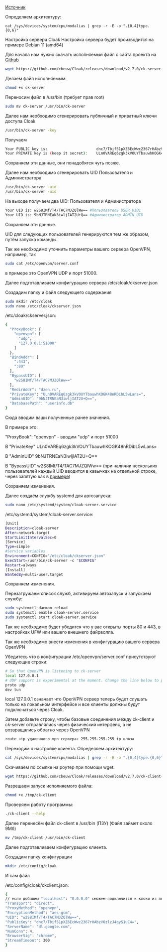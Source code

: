 [Источник](https://habr.com/ru/articles/758570/)  

Определяем архитектуру:
```
cat /sys/devices/system/cpu/modalias | grep -r -E -o ".{0,4}type.{0,6}"
```
Настройка сервера Cloak
Настройка сервера будет производится на примере Debian 11 (amd64)

Для начала нам нужно скачать исполняемый файл с сайта проекта на [Github](https://github.com/cbeuw/Cloak/releases)
```bash
wget https://github.com/cbeuw/Cloak/releases/download/v2.7.0/ck-server-linux-amd64-v2.7.0 -O ck-server
```
Делаем файл исполняемым:

```bash
chmod +x ck-server
```

Переносим файл в /usr/bin (требует прав root)

```bash
sudo mv ck-server /usr/bin/ck-server
```
Далее нам необходимо сгенерировать публичный и приватный ключи доступа Cloak

```bash
/usr/bin/ck-server -key
```
Получаем

```bash
Your PUBLIC key is:                      dnc7/Tbif51pXZ6EcWwc2367rHAbzVOzlzJ4qyS1uC4=
Your PRIVATE key is (keep it secret):    ULn0VAREq6zgk3kVOUYTbauwhKOGK48nRDibL5wLans=
```

Сохраняем эти данные, они понадобятся чуть позже.

Далее нам необходимо сгенерировать UID Пользователя и Администратора

```bash
/usr/bin/ck-server -uid
/usr/bin/ck-server -uid
```
На выходе получаем два UID: Пользователя и Администратора

```bash
Your UID is: w2S8IMf/T4/TAC7MJZQlWw== #Пользователь USER_UID1
Your UID is: 9bNJTRNEaN3iwljIAT2U+Q== #Администратор ADMIN_UID
```
Сохраняем эти данные.

UID для следующих пользователей генерируются тем же образом, путём запуска команды.

Так же необходимо уточнить параметры вашего сервера OpenVPN, например, так

```bash
sudo cat /etc/openvpn/server.conf
```
в примере это OpenVPN UDP и порт 51000.

Далее подготавливаем конфигурацию сервера /etc/cloak/ckserver.json

Создадим папку и файл следующего содержания

```bash
sudo mkdir /etc/cloak
sudo nano /etc/cloak/ckserver.json
```
/etc/cloak/ckserver.json:

```bash
{
  "ProxyBook": {
    "openvpn": [
      "udp",
      "127.0.0.1:51000"
    ]
  },
  "BindAddr": [
    ":443",
    ":80"
  ],
  "BypassUID": [
    "w2S8IMf/T4/TAC7MJZQlWw=="
  ],
  "RedirAddr": "dzen.ru",
  "PrivateKey": "ULn0VAREq6zgk3kVOUYTbauwhKOGK48nRDibL5wLans=",
  "AdminUID": "9bNJTRNEaN3iwljIAT2U+Q==",
  "DatabasePath": "userinfo.db"
}
```
Сюда вводим ваши полученные ранее значения.

В примере это:

"ProxyBook": "openvpn" - вводим "udp" и порт 51000

В "PrivateKey" ULn0VAREq6zgk3kVOUYTbauwhKOGK48nRDibL5wLans=

В "AdminUID" 9bNJTRNEaN3iwljIAT2U+Q==

В "BypassUID" w2S8IMf/T4/TAC7MJZQlWw== (при наличии нескольких пользователей каждый UID вводится в кавычках на отдельной строке, через запятую как в [примере](https://github.com/cbeuw/Cloak/blob/master/example_config/ckserver.json))

Сохраняем изменения.

Далее создаём службу systemd для автозапуска:

```bash
sudo nano /etc/systemd/system/cloak-server.service
```
/etc/systemd/system/cloak-server.service:

```bash
[Unit]
Description=cloak-server
After=network.target
StartLimitIntervalSec=0
[Service]
Type=simple
#Service variables
Environment=CONFIG="/etc/cloak/ckserver.json"
ExecStart=/usr/bin/ck-server -c "$CONFIG"
Restart=always
[Install]
WantedBy=multi-user.target
```
Сохраняем изменения.

Перезагружаем список служб, активируем автозапуск и запускаем службу:

```bash
sudo systemctl daemon-reload
sudo systemctl enable cloak-server.service
sudo systemctl start cloak-server.service
```
Так же необходимо будет убедится что у вас открыты порты 80 и 443, в настройках UFW или вашего внешнего файрволла.

Так же необходимо внести изменения в конфигурацию вашего сервера OpenVPN

Убедитесь что в конфигурации /etc/openvpn/server.conf присутствуют следующие строки:

```bash
# So that OpenVPN is listening to ck-server
local 127.0.0.1
# UDP support is experimental at the moment. Change the line below to proto tcp if it's not working well
proto udp
dev tun

```
local 127.0.0.1 означает что OpenVPN сервер теперь будет слушать только на локальном интерфейсе и все клиенты должны будут подключаться через Cloak.

Затем добавьте строку, чтобы базовые соединения между ck-client и ck-server отправлялись через физический интерфейс, а не возвращались обратно через OpenVPN

```bash
route <ip удаленного vpn сервера> 255.255.255.255 ip шлюза
```
Переходим к настройке клиента.
Определяем архитектуру:
```bash
cat /sys/devices/system/cpu/modalias | grep -r -E -o ".{0,4}type.{0,6}"
```
Скачиваем по ссылке на роутер при помощи wget:

```bash
wget https://github.com/cbeuw/Cloak/releases/download/v2.7.0/ck-client-linux-mipsle_softfloat-v2.7.0 -O ck-client
```
Разрешаем запуск исполняемого файла:

```bash
chmod +x /tmp/ck-client
```
Проверяем работу программы:

```bash
./ck-client --help
```
Далее перенесём файл ck-client в /usr/bin (ПЗУ) (Файл займет около 9Мб)

```bash
mv /tmp/ck-client /usr/bin/ck-client
```

Далее подготавливаем конфигурацию клиента.

Создадим папку конфигурации

```bash
mkdir /etc/config/cloak
```

И сам файл

/etc/config/cloak/ckclient.json:

```bash
{
// если добавим "localhost": "0.0.0.0" сможем подключится к клоки из локалки и использовать вг на ноуте например
"Transport": "direct",
"ProxyMethod": "openvpn",
"EncryptionMethod": "aes-gcm",
"UID": "w2S8IMf/T4/TAC7MJZQlWw==",
"PublicKey": "dnc7/Tbif51pXZ6EcWwc2367rHAbzVOzlzJ4qyS1uC4=",
"ServerName": "dl.google.com",
"NumConn": 4,
"BrowserSig": "chrome",
"StreamTimeout": 300
}
```

